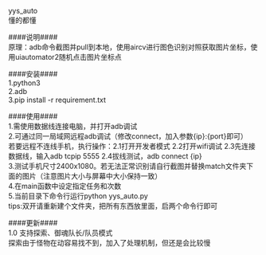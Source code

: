 yys_auto  
懂的都懂

####说明####  
原理：adb命令截图并pull到本地，使用aircv进行图色识别对照获取图片坐标，使用uiautomator2随机点击图片坐标点  
  
####安装####  
1.python3  
2.adb  
3.pip install -r requirement.txt  
  
####使用####  
1.需使用数据线连接电脑，并打开adb调试  
2.可通过同一局域网远程adb调试（修改connect，加入参数{ip}:{port}即可）  
若要远程不连线手机，执行操作：2.1打开开发者模式 2.2打开wifi调试 2.3先连接数据线，输入adb tcpip 5555 2.4拔线测试，adb connect {ip}  
3.测试手机尺寸2400x1080。若无法正常识别请自行截图并替换match文件夹下面的图片（注意图片大小与屏幕中大小保持一致）  
4.在main函数中设定指定任务和次数  
5.当前目录下命令行运行python yys_auto.py  
tips:双开请重新建个文件夹，把所有东西放里面，启两个命令行即可  
  
####更新####  
1.0 支持探索、御魂队长/队员模式  
探索由于怪物在动容易找不到，加入了处理机制，但还是会比较慢  
